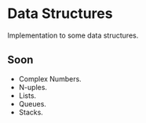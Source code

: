 # Data Structures 
Implementation to some data structures.

## Soon
- Complex Numbers.
- N-uples.
- Lists.
- Queues.
- Stacks.